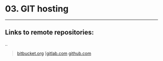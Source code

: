 
# 03. GIT hosting
---
## Links to remote repositories:
..
> [bitbucket.org](https://bitbucket.org/Korolev731/test_buc)
> [[gitlab.com](https://gitlab.com/Korolev731/test_lab)
> [github.com](https://github.com/Korolev731/aser)
